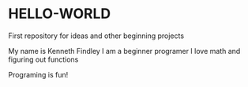 # HELLO-WORLD
First repository for ideas and other beginning projects

My name is Kenneth Findley
I am a beginner programer
I love math and figuring out functions

Programing is fun!
